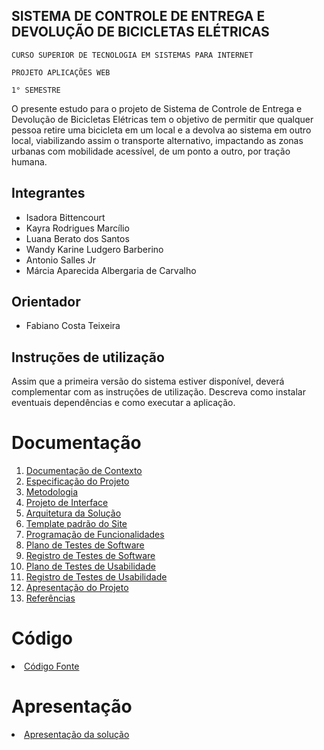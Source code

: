 ## SISTEMA DE CONTROLE DE ENTREGA E DEVOLUÇÃO DE BICICLETAS ELÉTRICAS


`CURSO SUPERIOR DE TECNOLOGIA EM SISTEMAS PARA INTERNET`

`PROJETO APLICAÇÕES WEB`

`1° SEMESTRE`

O presente estudo para o projeto de Sistema de Controle de Entrega e Devolução de Bicicletas Elétricas tem o objetivo de permitir que qualquer pessoa retire uma bicicleta em um local e a devolva ao sistema em outro local, viabilizando assim o transporte alternativo, impactando as zonas urbanas com mobilidade acessível, de um ponto a outro, por tração humana.

## Integrantes

* Isadora Bittencourt
* Kayra Rodrigues Marcílio
* Luana Berato dos Santos
* Wandy Karine Ludgero Barberino
* Antonio Salles Jr
* Márcia Aparecida Albergaria de Carvalho

## Orientador

* Fabiano Costa Teixeira

## Instruções de utilização

Assim que a primeira versão do sistema estiver disponível, deverá complementar com as instruções de utilização. Descreva como instalar eventuais dependências e como executar a aplicação.

# Documentação

<ol>
<li><a href="docs/01-Documentação de Contexto.md"> Documentação de Contexto</a></li>
<li><a href="docs/02-Especificação do Projeto.md"> Especificação do Projeto</a></li>
<li><a href="docs/03-Metodologia.md"> Metodologia</a></li>
<li><a href="docs/04-Projeto de Interface.md"> Projeto de Interface</a></li>
<li><a href="docs/05-Arquitetura da Solução.md"> Arquitetura da Solução</a></li>
<li><a href="docs/06-Template padrão do Site.md"> Template padrão do Site</a></li>
<li><a href="docs/07-Programação de Funcionalidades.md"> Programação de Funcionalidades</a></li>
<li><a href="docs/08-Plano de Testes de Software.md"> Plano de Testes de Software</a></li>
<li><a href="docs/09-Registro de Testes de Software.md"> Registro de Testes de Software</a></li>
<li><a href="docs/10-Plano de Testes de Usabilidade.md"> Plano de Testes de Usabilidade</a></li>
<li><a href="docs/11-Registro de Testes de Usabilidade.md"> Registro de Testes de Usabilidade</a></li>
<li><a href="docs/12-Apresentação do Projeto.md"> Apresentação do Projeto</a></li>
<li><a href="docs/13-Referências.md"> Referências</a></li>
</ol>

# Código

<li><a href="src/README.md"> Código Fonte</a></li>

# Apresentação

<li><a href="presentation/README.md"> Apresentação da solução</a></li>
